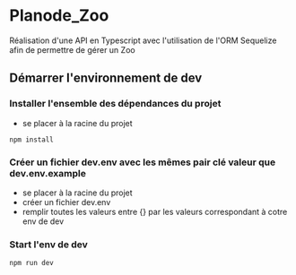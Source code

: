 # Planode_Zoo
Réalisation d'une API en Typescript avec l'utilisation de l'ORM Sequelize afin de permettre de gérer un Zoo

## Démarrer l'environnement de dev

### Installer l'ensemble des dépendances du projet
- se placer à la racine du projet
```
npm install
```

### Créer un fichier dev.env avec les mêmes pair clé valeur que dev.env.example
- se placer à la racine du projet
- créer un fichier dev.env
- remplir toutes les valeurs entre {} par les valeurs correspondant à cotre env de dev

### Start l'env de dev
```
npm run dev
```